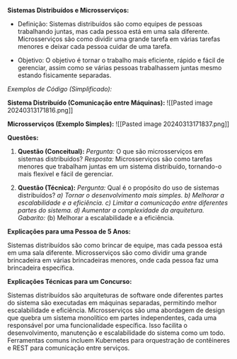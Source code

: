 **Sistemas Distribuídos e Microsserviços:**

* Definição: Sistemas distribuídos são como equipes de pessoas trabalhando juntas, mas cada pessoa está em uma sala diferente. Microsserviços são como dividir uma grande tarefa em várias tarefas menores e deixar cada pessoa cuidar de uma tarefa.

* Objetivo: O objetivo é tornar o trabalho mais eficiente, rápido e fácil de gerenciar, assim como se várias pessoas trabalhassem juntas mesmo estando fisicamente separadas.

_Exemplos de Código (Simplificado):_

**Sistema Distribuído (Comunicação entre Máquinas):**
![[Pasted image 20240313171816.png]]

**Microsserviços (Exemplo Simples):**
![[Pasted image 20240313171837.png]]

**Questões:**

1. **Questão (Conceitual):** _Pergunta:_ O que são microsserviços em sistemas distribuídos? _Resposta:_ Microsserviços são como tarefas menores que trabalham juntas em um sistema distribuído, tornando-o mais flexível e fácil de gerenciar.
    
2. **Questão (Técnica):** _Pergunta:_ Qual é o propósito do uso de sistemas distribuídos? _a) Tornar o desenvolvimento mais simples._ _b) Melhorar a escalabilidade e a eficiência._ _c) Limitar a comunicação entre diferentes partes do sistema._ _d) Aumentar a complexidade da arquitetura._ _Gabarito:_ (b) Melhorar a escalabilidade e a eficiência.
    

**Explicações para uma Pessoa de 5 Anos:**

Sistemas distribuídos são como brincar de equipe, mas cada pessoa está em uma sala diferente. Microsserviços são como dividir uma grande brincadeira em várias brincadeiras menores, onde cada pessoa faz uma brincadeira específica.

**Explicações Técnicas para um Concurso:**

Sistemas distribuídos são arquiteturas de software onde diferentes partes do sistema são executadas em máquinas separadas, permitindo melhor escalabilidade e eficiência. Microsserviços são uma abordagem de design que quebra um sistema monolítico em partes independentes, cada uma responsável por uma funcionalidade específica. Isso facilita o desenvolvimento, manutenção e escalabilidade do sistema como um todo. Ferramentas comuns incluem Kubernetes para orquestração de contêineres e REST para comunicação entre serviços.